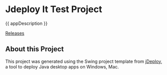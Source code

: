 # Jdeploy It Test Project

{{ appDescription }}

[Releases](https://github.com/shannah/jdeploy-it-test-project/releases)

## About this Project

This project was generated using the Swing project template from [jDeploy](https://www.jdeploy.com), a tool to deploy Java desktop apps on Windows, Mac.
